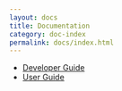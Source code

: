 ```yaml
---
layout: docs
title: Documentation
category: doc-index
permalink: docs/index.html
---
```

* [Developer Guide](developer-guide/)
* [User Guide](user-guide/)
